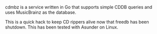 cdmbz is a service written in Go that supports simple CDDB queries and uses
MusicBrainz as the database.

This is a quick hack to keep CD rippers alive now that freedb has been
shutdown. This has been tested with Asunder on Linux.
